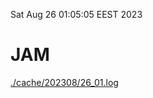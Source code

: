 Sat Aug 26 01:05:05 EEST 2023
# JAM
<a href='./cache/202308/26_01.log'>./cache/202308/26_01.log</a>
